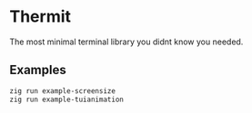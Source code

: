 # Thermit
The most minimal terminal library you didnt know you needed.

## Examples
```bash
zig run example-screensize
zig run example-tuianimation
```
